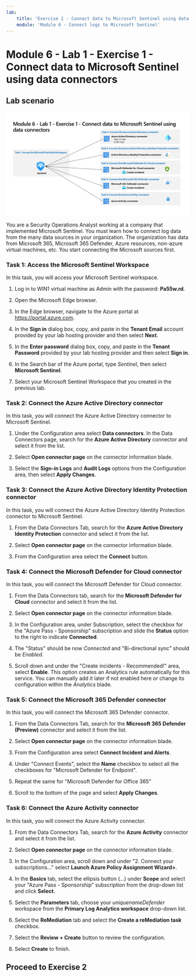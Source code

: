 ```yaml
---
lab:
    title: 'Exercise 1 - Connect data to Microsoft Sentinel using data connectors'
    module: 'Module 6 - Connect logs to Microsoft Sentinel'
---
```


# Module 6 - Lab 1 - Exercise 1 - Connect data to Microsoft Sentinel using data connectors

## Lab scenario

![Lab overview.](../Media/SC-200-Lab_Diagrams_Mod6_L1_Ex1.png)

You are a Security Operations Analyst working at a company that implemented Microsoft Sentinel. You must learn how to connect log data from the many data sources in your organization. The organization has data from Microsoft 365, Microsoft 365 Defender, Azure resources, non-azure virtual machines, etc. You start connecting the Microsoft sources first.


### Task 1: Access the Microsoft Sentinel Workspace

In this task, you will access your Microsoft Sentinel workspace.

1. Log in to WIN1 virtual machine as Admin with the password: **Pa55w.rd**.  

1. Open the Microsoft Edge browser.

1. In the Edge browser, navigate to the Azure portal at https://portal.azure.com.

1. In the **Sign in** dialog box, copy, and paste in the **Tenant Email** account provided by your lab hosting provider and then select **Next**.

1. In the **Enter password** dialog box, copy, and paste in the **Tenant Password** provided by your lab hosting provider and then select **Sign in**.

1. In the Search bar of the Azure portal, type *Sentinel*, then select **Microsoft Sentinel**.

1. Select your Microsoft Sentinel Workspace that you created in the previous lab.


### Task 2: Connect the Azure Active Directory connector

In this task, you will connect the Azure Active Directory connector to Microsoft Sentinel.

1. Under the Configuration area select **Data connectors**. In the Data Connectors page, search for the **Azure Active Directory** connector and select it from the list.

1. Select **Open connector page** on the connector information blade.

1. Select the **Sign-in Logs** and **Audit Logs** options from the Configuration area, then select **Apply Changes**.


### Task 3: Connect the Azure Active Directory Identity Protection connector

In this task, you will connect the Azure Active Directory Identity Protection connector to Microsoft Sentinel.

1. From the Data Connectors Tab, search for the **Azure Active Directory Identity Protection** connector and select it from the list.

1. Select **Open connector page** on the connector information blade.

1. From the Configuration area select the **Connect** button.


### Task 4: Connect the Microsoft Defender for Cloud connector

In this task, you will connect the Microsoft Defender for Cloud connector.

1. From the Data Connectors tab, search for the **Microsoft Defender for Cloud** connector and select it from the list.

1. Select **Open connector page** on the connector information blade.

1. In the Configuration area, under Subscription, select the checkbox for the "Azure Pass - Sponsorship" subscription and slide the **Status** option to the right to indicate **Connected**.

1. The "Status" should be now *Connected* and "Bi-directional sync" should be *Enabled*.

1. Scroll down and under the "Create incidents - Recommended!" area, select **Enable**. This option creates an Analytics rule automatically for this service. You can manually add it later if not enabled here or change its configuration within the *Analytics* blade.


### Task 5: Connect the Microsoft 365 Defender connector

In this task, you will connect the Microsoft 365 Defender connector.

1. From the Data Connectors Tab, search for the **Microsoft 365 Defender (Preview)** connector and select it from the list.

1. Select **Open connector page** on the connector information blade.

1. From the Configuration area select **Connect Incident and Alerts**. 

1. Under "Connect Events", select the **Name** checkbox to select all the checkboxes for "Microsoft Defender for Endpoint".

1. Repeat the same for "Microsoft Defender for Office 365"

1. Scroll to the bottom of the page and select **Apply Changes**.


### Task 6: Connect the Azure Activity connector

In this task, you will connect the Azure Activity connector.

1. From the Data Connectors Tab, search for the **Azure Activity** connector and select it from the list.

1. Select **Open connector page** on the connector information blade.

1. In the Configuration area, scroll down and under "2. Connect your subscriptions..." select **Launch Azure Policy Assignment Wizard>**.

1. In the **Basics** tab, select the ellipsis button (...) under **Scope** and select your "Azure Pass - Sponsorship" subscription from the drop-down list and click **Select**.

1. Select the **Parameters** tab, choose your *uniquenameDefender* workspace from the **Primary Log Analytics workspace** drop-down list.

1. Select the **ReMediation** tab and select the **Create a reMediation task** checkbox.

1. Select the **Review + Create** button to review the configuration.

1. Select **Create** to finish.

## Proceed to Exercise 2
